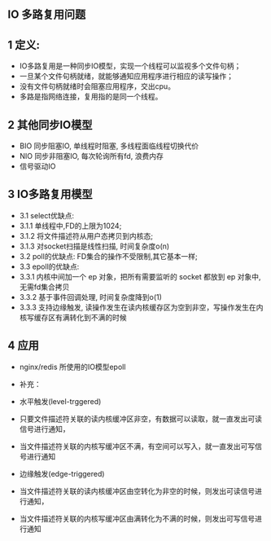 ## IO 多路复用问题 

## 1 定义: 
-  IO多路复用是一种同步IO模型，实现一个线程可以监视多个文件句柄；
-  一旦某个文件句柄就绪，就能够通知应用程序进行相应的读写操作；
-  没有文件句柄就绪时会阻塞应用程序，交出cpu。
-  多路是指网络连接，复用指的是同一个线程。

## 2 其他同步IO模型
-  BIO 同步阻塞IO, 单线程时阻塞, 多线程面临线程切换代价
-  NIO 同步非阻塞IO, 每次轮询所有fd, 浪费内存
-  信号驱动IO

## 3 IO多路复用模型
-  3.1 select优缺点: 
-  3.1.1 单线程中,FD的上限为1024;
-  3.1.2 将文件描述符从用户态拷贝到内核态;
-  3.1.3 对socket扫描是线性扫描, 时间复杂度o(n)
-  3.2 poll的优缺点: FD集合的操作不受限制,其它基本一样;
-  3.3 epoll的优缺点: 
-  3.3.1 内核中间加一个 ep 对象，把所有需要监听的 socket 都放到 ep 对象中, 无需fd集合拷贝
-  3.3.2 基于事件回调处理, 时间复杂度降到o(1)
-  3.3.3 支持边缘触发, 读操作发生在读内核缓存区为空到非空，写操作发生在内核写缓存区有满转化到不满的时候

## 4 应用
-  nginx/redis 所使用的IO模型epoll

-  补充：
-  水平触发(level-trggered)
-  只要文件描述符关联的读内核缓冲区非空，有数据可以读取，就一直发出可读信号进行通知，
-  当文件描述符关联的内核写缓冲区不满，有空间可以写入，就一直发出可写信号进行通知
-  边缘触发(edge-triggered)
-  当文件描述符关联的读内核缓冲区由空转化为非空的时候，则发出可读信号进行通知，
-  当文件描述符关联的内核写缓冲区由满转化为不满的时候，则发出可写信号进行通知



